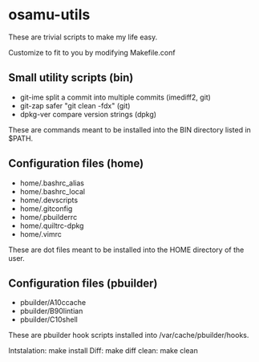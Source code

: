 # osamu-utils
<!---
vim:se tw=78 ai si sts=4 et:
-->

These are trivial scripts to make my life easy.

Customize to fit to you by modifying Makefile.conf

## Small utility scripts (bin)

*   git-ime     split a commit into multiple commits (imediff2, git)
*   git-zap     safer "git clean -fdx"               (git)
*   dpkg-ver    compare version strings              (dpkg)

These are commands meant to be installed into the BIN directory listed in
$PATH.

## Configuration files (home)

*   home/.bashrc_alias
*   home/.bashrc_local
*   home/.devscripts
*   home/.gitconfig
*   home/.pbuilderrc
*   home/.quiltrc-dpkg
*   home/.vimrc

These are dot files meant to be installed into the HOME directory of the user. 

## Configuration files (pbuilder)

*   pbuilder/A10ccache
*   pbuilder/B90lintian
*   pbuilder/C10shell

These are pbuilder hook scripts installed into /var/cache/pbuilder/hooks.

Intstalation: make install
Diff:         make diff
clean:        make clean


